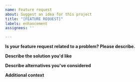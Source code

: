 ```yaml
---
name: Feature request
about: Suggest an idea for this project
title: "[FEATURE REQUEST]"
labels: enhancement
assignees: ''

---
```


**Is your feature request related to a problem? Please describe.**
<!-- A clear and concise description of what the problem is. Ex. I'm always frustrated when [...] -->


**Describe the solution you'd like**
<!-- A clear and concise description of what you want to happen. -->


**Describe alternatives you've considered**
<!-- A clear and concise description of any alternative solutions or features you've considered. -->


**Additional context**
<!-- Add any other context or screenshots about the feature request here. -->

